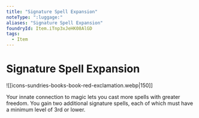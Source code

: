 ```yaml
---
title: "Signature Spell Expansion"
noteType: ":luggage:"
aliases: "Signature Spell Expansion"
foundryId: Item.iTnp3xJeHK08AlGD
tags:
  - Item
---
```


# Signature Spell Expansion
![[icons-sundries-books-book-red-exclamation.webp|150]]

Your innate connection to magic lets you cast more spells with greater freedom. You gain two additional signature spells, each of which must have a minimum level of 3rd or lower.
